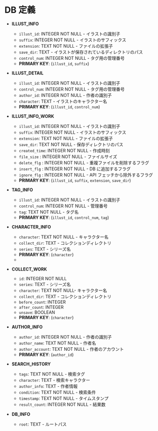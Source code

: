 # DB 定義

- **ILLUST_INFO**

  - `illust_id`: INTEGER NOT NULL - イラストの識別子
  - `suffix`: INTEGER NOT NULL - イラストのサフィックス
  - `extension`: TEXT NOT NULL - ファイルの拡張子
  - `save_dir`: TEXT - イラストが保存されているディレクトリのパス
  - `control_num`: INTEGER NOT NULL - タグ用の管理番号
  - **PRIMARY KEY**: (`illust_id`, `suffix`)

- **ILLUST_DETAIL**

  - `illust_id`: INTEGER NOT NULL - イラストの識別子
  - `control_num`: INTEGER NOT NULL - タグ用の管理番号
  - `author_id`: INTEGER NOT NULL - 作者の識別子
  - `character`: TEXT - イラストのキャラクター名
  - **PRIMARY KEY**: (`illust_id`, `control_num`)

- **ILLUST_INFO_WORK**

  - `illust_id`: INTEGER NOT NULL - イラストの識別子
  - `suffix`: INTEGER NOT NULL - イラストのサフィックス
  - `extension`: TEXT NOT NULL - ファイルの拡張子
  - `save_dir`: TEXT NOT NULL - 保存ディレクトリのパス
  - `created_time`: INTEGER NOT NULL - 作成時刻
  - `file_size` : INTEGER NOT NULL - ファイルサイズ
  - `delete_flg` : INTEGER NOT NULL - 重複ファイルを削除するフラグ
  - `insert_flg` : INTEGER NOT NULL - DB に追加するフラグ
  - `ignore_flg` : INTEGER NOT NULL - API フェッチから除外するフラグ
  - **PRIMARY KEY**: (`illust_id`, `suffix`, `extension`, `save_dir`)

- **TAG_INFO**

  - `illust_id`: INTEGER NOT NULL - イラストの識別子
  - `control_num`: INTEGER NOT NULL - 管理番号
  - `tag`: TEXT NOT NULL - タグ名
  - **PRIMARY KEY**: (`illust_id`, `control_num`, `tag`)

- **CHARACTER_INFO**

  - `character`: TEXT NOT NULL - キャラクター名
  - `collect_dir`: TEXT - コレクションディレクトリ
  - `series`: TEXT - シリーズ名
  - **PRIMARY KEY**: (`character`)
  -

- **COLLECT_WORK**

  - `id`: INTEGER NOT NULL
  - `series`: TEXT - シリーズ名
  - `character`: TEXT NOT NULL- キャラクター名
  - `collect_dir`: TEXT - コレクションディレクトリ
  - `before_count`: INTEGER
  - `after_count`: INTEGER
  - `unsave`: BOOLEAN
  - **PRIMARY KEY**: (`character`)

- **AUTHOR_INFO**

  - `author_id`: INTEGER NOT NULL - 作者の識別子
  - `author_name`: TEXT NOT NULL - 作者名
  - `author_account`: TEXT NOT NULL - 作者のアカウント
  - **PRIMARY KEY**: (`author_id`)

- **SEARCH_HISTORY**

  - `tags`: TEXT NOT NULL - 検索タグ
  - `character`: TEXT - 検索キャラクター
  - `author_info`: TEXT - 作者情報
  - `condition`: TEXT NOT NULL - 検索条件
  - `timestamp`: TEXT NOT NULL - タイムスタンプ
  - `result_count`: INTEGER NOT NULL - 結果数

- **DB_INFO**
  - `root`: TEXT - ルートパス
